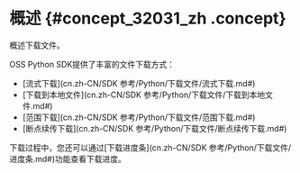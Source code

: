 # 概述 {#concept_32031_zh .concept}

概述下载文件。

OSS Python SDK提供了丰富的文件下载方式：

-    [流式下载](cn.zh-CN/SDK 参考/Python/下载文件/流式下载.md#) 
-    [下载到本地文件](cn.zh-CN/SDK 参考/Python/下载文件/下载到本地文件.md#)
-    [范围下载](cn.zh-CN/SDK 参考/Python/下载文件/范围下载.md#) 
-    [断点续传下载](cn.zh-CN/SDK 参考/Python/下载文件/断点续传下载.md#) 

下载过程中，您还可以通过[下载进度条](cn.zh-CN/SDK 参考/Python/下载文件/进度条.md#)功能查看下载进度。

